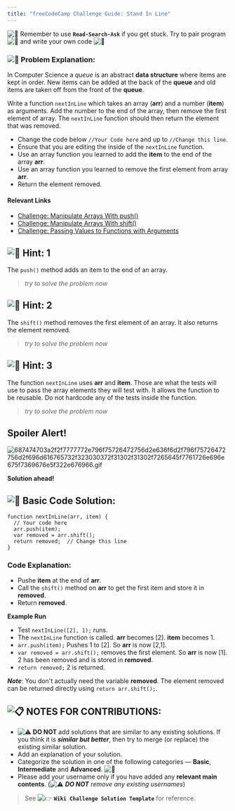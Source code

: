 ```yaml
---
title: "freeCodeCamp Challenge Guide: Stand In Line"
---
```


![:triangular_flag_on_post:](https://forum.freecodecamp.com/images/emoji/emoji_one/triangular_flag_on_post.png?v=3 ":triangular_flag_on_post:") Remember to use <a>**`Read-Search-Ask`**</a> if you get stuck. Try to pair program ![:busts_in_silhouette:](https://forum.freecodecamp.com/images/emoji/emoji_one/busts_in_silhouette.png?v=3 ":busts_in_silhouette:") and write your own code ![:pencil:](https://forum.freecodecamp.com/images/emoji/emoji_one/pencil.png?v=3 ":pencil:")

### ![:checkered_flag:](https://forum.freecodecamp.com/images/emoji/emoji_one/checkered_flag.png?v=3 ":checkered_flag:") Problem Explanation:

In Computer Science a _queue_ is an abstract **data structure** where items are kept in order. New items can be added at the back of the **queue** and old items are taken off from the front of the **queue**.

Write a function `nextInLine` which takes an array (**arr**) and a number (**item**) as arguments. Add the number to the end of the array, then remove the first element of array. The `nextInLine` function should then return the element that was removed.

*   Change the code below `//Your Code here` and up to `//Change this line`.
*   Ensure that you are editing the inside of the `nextInLine` function.
*   Use an array function you learned to add the **item** to the end of the array **arr**.
*   Use an array function you learned to remove the first element from array **arr**.
*   Return the element removed.

#### Relevant Links

*   [Challenge: Manipulate Arrays With push()](http://www.freecodecamp.com/challenges/manipulate-arrays-with-push)
*   [Challenge: Manipulate Arrays With shift()](http://www.freecodecamp.com/challenges/manipulate-arrays-with-shift)
*   [Challenge: Passing Values to Functions with Arguments](http://www.freecodecamp.com/challenges/passing-values-to-functions-with-arguments)

## ![:speech_balloon:](https://forum.freecodecamp.com/images/emoji/emoji_one/speech_balloon.png?v=3 ":speech_balloon:") Hint: 1

The `push()` method adds an item to the end of an array.

> _try to solve the problem now_

## ![:speech_balloon:](https://forum.freecodecamp.com/images/emoji/emoji_one/speech_balloon.png?v=3 ":speech_balloon:") Hint: 2

The `shift()` method removes the first element of an array. It also returns the element removed.

> _try to solve the problem now_

## ![:speech_balloon:](https://forum.freecodecamp.com/images/emoji/emoji_one/speech_balloon.png?v=3 ":speech_balloon:") Hint: 3

The function `nextInLine` uses **arr** and **item**. Those are what the tests will use to pass the array elements they will test with. It allows the function to be reusable. Do not hardcode any of the tests inside the function.

> _try to solve the problem now_

## Spoiler Alert!

![687474703a2f2f7777772e796f75726472756d2e636f6d2f796f75726472756d2f696d616765732f323030372f31302f31302f7265645f7761726e696e675f7369676e5f322e676966.gif](//discourse-user-assets.s3.amazonaws.com/original/2X/2/2d6c412a50797771301e7ceabd554cef4edcd74d.gif)

**Solution ahead!**

## ![:beginner:](https://forum.freecodecamp.com/images/emoji/emoji_one/beginner.png?v=3 ":beginner:") Basic Code Solution:

    function nextInLine(arr, item) {
      // Your code here
      arr.push(item);
      var removed = arr.shift();
      return removed;  // Change this line
    }

### Code Explanation:

*   Pushe **item** at the end of **arr**.
*   Call the `shift()` method on **arr** to get the first item and store it in **removed**.
*   Return **removed**.

**Example Run**

*   Test `nextInLine([2], 1);` runs.
*   The `nextInLine` function is called. **arr** becomes [2]. **item** becomes 1.
*   `arr.push(item);` Pushes 1 to [2]. So **arr** is now [2,1].
*   `var removed = arr.shift();` removes the first element. So **arr** is now [1]. 2 has been removed and is stored in **removed**.
*   `return removed;` 2 is returned.

**_Note_**: You don't actually need the variable **removed**. The element removed can be returned directly using `return arr.shift();`.

## ![:clipboard:](https://forum.freecodecamp.com/images/emoji/emoji_one/clipboard.png?v=3 ":clipboard:") NOTES FOR CONTRIBUTIONS:

*   ![:warning:](https://forum.freecodecamp.com/images/emoji/emoji_one/warning.png?v=3 ":warning:") **DO NOT** add solutions that are similar to any existing solutions. If you think it is **_similar but better_**, then try to merge (or replace) the existing similar solution.
*   Add an explanation of your solution.
*   Categorize the solution in one of the following categories — **Basic**, **Intermediate** and **Advanced**. ![:traffic_light:](https://forum.freecodecamp.com/images/emoji/emoji_one/traffic_light.png?v=3 ":traffic_light:")
*   Please add your username only if you have added any **relevant main contents**. (![:warning:](https://forum.freecodecamp.com/images/emoji/emoji_one/warning.png?v=3 ":warning:") **_DO NOT_** _remove any existing usernames_)

> See ![:point_right:](https://forum.freecodecamp.com/images/emoji/emoji_one/point_right.png?v=3 ":point_right:") <a>**`Wiki Challenge Solution Template`**</a> for reference.
